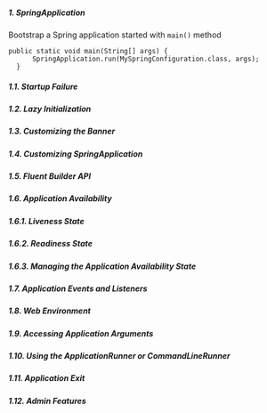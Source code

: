 ##### 1. SpringApplication 
Bootstrap a Spring application started with ``main()`` method

    public static void main(String[] args) {
          SpringApplication.run(MySpringConfiguration.class, args);
      }
      
##### 1.1. Startup Failure 

##### 1.2. Lazy Initialization

##### 1.3. Customizing the Banner

##### 1.4. Customizing SpringApplication

##### 1.5. Fluent Builder API

##### 1.6. Application Availability

##### 1.6.1. Liveness State

##### 1.6.2. Readiness State

##### 1.6.3. Managing the Application Availability State

##### 1.7. Application Events and Listeners

##### 1.8. Web Environment

##### 1.9. Accessing Application Arguments

##### 1.10. Using the ApplicationRunner or CommandLineRunner

##### 1.11. Application Exit

##### 1.12. Admin Features
